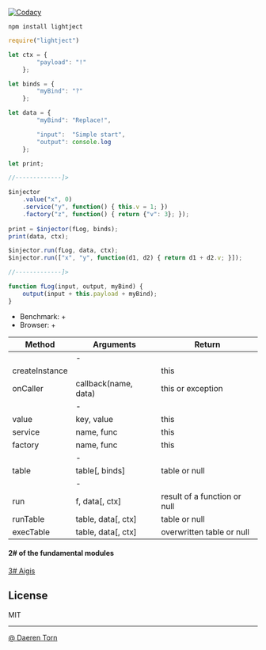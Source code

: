 [![Codacy][cod_b]][cod_l]

`npm install lightject`


```js
require("lightject")

let ctx = {
        "payload": "!"
    };

let binds = {
        "myBind": "?"
    };

let data = {
        "myBind": "Replace!",

        "input":  "Simple start",
        "output": console.log
    };

let print;

//-------------]>

$injector
    .value("x", 0)
    .service("y", function() { this.v = 1; })
    .factory("z", function() { return {"v": 3}; });
    
print = $injector(fLog, binds);
print(data, ctx);

$injector.run(fLog, data, ctx);
$injector.run(["x", "y", function(d1, d2) { return d1 + d2.v; }]);

//-------------]>

function fLog(input, output, myBind) {
    output(input + this.payload + myBind);
}
```

* Benchmark: +
* Browser: +


| Method          | Arguments               | Return                           |
|-----------------|-------------------------|----------------------------------|
|                 | -                       |                                  |
| createInstance  |                         | this                             |
| onCaller        | callback(name, data)    | this or exception                |
|                 | -                       |                                  |
| value           | key, value              | this                             |
| service         | name, func              | this                             |
| factory         | name, func              | this                             |
|                 | -                       |                                  |
| table           | table[, binds]          | table or null                    |
|                 | -                       |                                  |
| run             | f, data[, ctx]          | result of a function or null     |
| runTable        | table, data[, ctx]      | table or null                    |
| execTable       | table, data[, ctx]      | overwritten table or null        |


#### 2# of the fundamental modules
[3# Aigis][2]

## License

MIT

----------------------------------
[@ Daeren Torn][1]


[1]: http://666.io
[2]: https://www.npmjs.com/package/aigis

[cod_b]: https://img.shields.io/codacy/88b55f71c45a47838d24ed1e5fd2476c.svg
[cod_l]: https://www.codacy.com/app/daeren/telegram-bot-api-c/dashboard